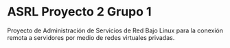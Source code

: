 # ASRL Proyecto 2 Grupo 1
Proyecto de Administración de Servicios de Red Bajo Linux para la conexión remota a servidores por medio de redes virtuales privadas.
